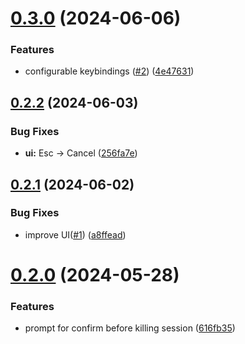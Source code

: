 # [0.3.0](https://github.com/cristiand391/zj-quit/compare/0.2.2...0.3.0) (2024-06-06)


### Features

* configurable keybindings ([#2](https://github.com/cristiand391/zj-quit/issues/2)) ([4e47631](https://github.com/cristiand391/zj-quit/commit/4e476317eb95e04e4f22f2352dd098f3acbf9022))



## [0.2.2](https://github.com/cristiand391/zj-quit/compare/0.2.1...0.2.2) (2024-06-03)


### Bug Fixes

* **ui:** Esc -> Cancel ([256fa7e](https://github.com/cristiand391/zj-quit/commit/256fa7ea9e98e4420a360c42b93353af47ec47b1))



## [0.2.1](https://github.com/cristiand391/zj-quit/compare/0.2.0...0.2.1) (2024-06-02)


### Bug Fixes

* improve UI([#1](https://github.com/cristiand391/zj-quit/issues/1)) ([a8ffead](https://github.com/cristiand391/zj-quit/commit/a8ffead3a1ac2702b16d21d1be8eb14086b826d6))



# [0.2.0](https://github.com/cristiand391/zj-quit/compare/616fb35492f0e83afa744b1ce7a3deb7fe1924bd...0.2.0) (2024-05-28)


### Features

* prompt for confirm before killing session ([616fb35](https://github.com/cristiand391/zj-quit/commit/616fb35492f0e83afa744b1ce7a3deb7fe1924bd))



